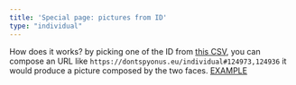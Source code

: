 ```yaml
---
title: 'Special page: pictures from ID'
type: "individual"
---
```


How does it works? by picking one of the ID from [this CSV](https://dontspyonus.eu/api/list), you can compose an URL like `https://dontspyonus.eu/individual#124973,124936` it would produce a picture composed by the two faces. [EXAMPLE](/individual#124973,124936,197820)


<script type="text/javascript" src="/js/group.js"></script>

<script>
  window.addEventListener('load', loadPhotos);

  const serverAPI = 
    window.location.hostname === 'localhost' ?
    'http://localhost:2023/api/individual' : '/api/individual';

  async function loadPhotos() {
    const ids = window.location.hash;
    const check = ids.split(',');
    if(check.length !== 3) {
        $("#target").html("<h3>Error, expected three IDs</h3>");
        return;
    }
    const resp = await fetch(`${serverAPI}/${ids.substr(1)}`);
    const mep = await resp.json()
    const htmli = produceHTML(mep);
    $("#target").html(htmli);
  }
</script>